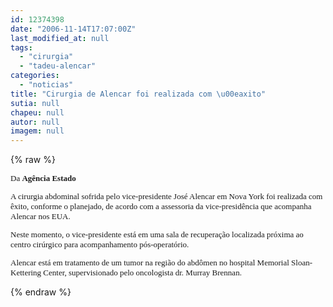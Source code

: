 ```yaml
---
id: 12374398
date: "2006-11-14T17:07:00Z"
last_modified_at: null
tags:
  - "cirurgia"
  - "tadeu-alencar"
categories:
  - "noticias"
title: "Cirurgia de Alencar foi realizada com \u00eaxito"
sutia: null
chapeu: null
autor: null
imagem: null
---
```

{% raw %}
<p><FONT face=Verdana><FONT size=2></p>
<p><P>Da <STRONG>Agência Estado</STRONG></P></p>
<p><P>A cirurgia abdominal sofrida pelo vice-presidente José Alencar em Nova York foi realizada com êxito, conforme o planejado, de acordo com a assessoria da vice-presidência que acompanha Alencar nos EUA. </P></p>
<p><P>Neste momento, o vice-presidente está em uma sala de recuperação localizada próxima ao centro cirúrgico para acompanhamento pós-operatório. </P></p>
<p><P>Alencar está em tratamento de um tumor na região do abdômen no hospital Memorial Sloan-Kettering Center, supervisionado pelo oncologista dr. Murray Brennan.</P></FONT></FONT> </p>
{% endraw %}